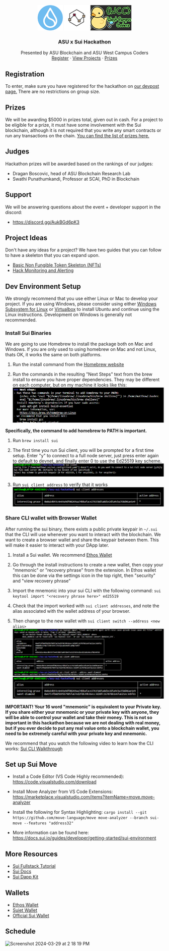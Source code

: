 
<div align="center">
    <div class="flex-container"><!-- .element: style="display: flex; flex-direction: row" -->
      <img src="images/sui.png" alt="Logo" width="80" height="80">
      <img src="images/blockchainatasu.jpeg" alt="Logo" width="80" height="80">
      <img src="images/wcc.jpg" alt="Logo" width="130" height="80">
    </div>

<h3 align="center">ASU x Sui Hackathon</h3>

  <p align="center">
    Presented by ASU Blockchain and ASU West Campus Coders
    <br />
    <a href="https://asu-x-sui-hackathon.devpost.com/">Register</a>
    ·
    <a href="https://asu-x-sui-hackathon.devpost.com/project-gallery">View Projects</a>
    ·
    <a href="https://asu-x-sui-hackathon.devpost.com/#prizes">Prizes</a>
  </p>
</div>

## Registration
To enter, make sure you have registered for the hackathon on [our devpost page.](https://asu-x-sui-hackathon.devpost.com) There are no restrictions on group size.

## Prizes
We will be awarding $5000 in prizes total, given out in cash. For a project to be eligible for a prize, it must have some involvement with the Sui blockchain, although it is not required that you write any smart contracts or run any transactions on the chain. [You can find the list of prizes here.](https://asu-x-sui-hackathon.devpost.com/#prizes)

## Judges
Hackathon prizes will be awarded based on the rankings of our judges:
- Dragan Boscovic, head of ASU Blockchain Research Lab
- Swathi Punathumkandi, Professor at SCAI, PhD in Blockchain

## Support
We will be answering questions about the event + developer support in the discord:
- https://discord.gg/AukBGd6pK3

## Project Ideas
Don't have any ideas for a project? We have two guides that you can follow to have a skeleton that you can expand upon.

- [Basic Non Fungible Token Skeleton (NFTs)](nft-project/nft.md)
- [Hack Monitoring and Alerting]()

## Dev Environment Setup

We strongly recommend that you use either Linux or Mac to develop your project. If you are using Windows, please consider using either [Windows Subsystem for Linux](https://learn.microsoft.com/en-us/windows/wsl/install) or [Virtualbox](https://www.virtualbox.org/wiki/Downloads) to install Ubuntu and continue using the Linux instructions. Development on Windows is generally not recommended.

### Install Sui Binaries
We are going to use Homebrew to install the package both on Mac and Windows. If you are only used to using homebrew on Mac and not Linux, thats OK, it works the same on both platforms.

1. Run the install command from the [Homebrew website](https://brew.sh/)

2. Run the commands in the resulting "Next Steps" text from the brew install to ensure you have proper dependencies. They may be different on each computer, but on my machine it looks like this: ![next steps](images/next-steps.png)

**Specifically, the command to add homebrew to PATH is important.**

1. Run `brew install sui`

2. The first time you run Sui client, you will be prompted for a first time setup. Enter "y" to connect to a full node server, just press enter again to default to devnet, and finally enter 0 to use the Ed25519 key scheme.
![client init](images/init-client.png)

3. Run `sui client address` to verify that it works
![sui client address](images/sui-client-address.png)

### Share CLI wallet with Browser Wallet
After running the sui binary, there exists a public private keypair in `~/.sui` that the CLI will use whenever you want to interact with the blockchain. We want to create a browser wallet and share the keypair between them. This will make it easier to interact with your DApp later.
1. Install a Sui wallet. We recommend [Ethos Wallet](https://chromewebstore.google.com/detail/ethos-sui-wallet/mcbigmjiafegjnnogedioegffbooigli?pli=1)

2. Go through the install instructions to create a new wallet, then copy your "mnemonic" or "recovery phrase" from the extension. In Ethos wallet this can be done via the settings icon in the top right, then "security" and "view recovery phrase"

3. Import the mnemonic into your sui CLI with the following command: `sui keytool import "<recovery phrase here>" ed25519`

4. Check that the import worked with `sui client addresses`, and note the alias associated with the wallet address of your browser.

5. Then change to the new wallet with `sui client switch --address <new alias>`
![import process](images/import.png)
![verify-swap](images/verify-swap.png)


**IMPORTANT! Your 16 word "mnemonic" is equivalent to your Private key. If you share either your mnemonic or your private key with anyone, they will be able to control your wallet and take their money. This is not so important in this hackathon because we are not dealing with real money, but if you ever decide to put any real value onto a blockchain wallet, you need to be extremely careful with your private key and mnemonic.**

We recommend that you watch the following video to learn how the CLI works: [Sui CLI Walkthrough](https://www.youtube.com/watch?v=Ypmjzy_QRM8)

## Set up Sui Move 
- Install a Code Editor (VS Code Highly recommended): https://code.visualstudio.com/download
- Install Move Analyzer from VS Code Extensions: https://marketplace.visualstudio.com/items?itemName=move.move-analyzer
- Install the following for Syntax Highlighting: 
```cargo install --git https://github.com/move-language/move move-analyzer --branch sui-move --features "address32"```

- More information can be found here: https://docs.sui.io/guides/developer/getting-started/sui-environment


## More Resources

- <a href="https://www.youtube.com/watch?v=FBJjgZiia6g&list=PLvrJ-5wsCykchZnZBIxj1NB_gwZqkfpLz">Sui Fullstack Tutorial</a>
- <a href="https://docs.sui.io/guides">Sui Docs</a>
- <a href="https://sdk.mystenlabs.com/dapp-kit">Sui Dapp Kit</a>

## Wallets
- <a href="https://chromewebstore.google.com/detail/ethos-sui-wallet/mcbigmjiafegjnnogedioegffbooigli">Ethos Wallet</a>
- <a href="https://chromewebstore.google.com/detail/suiet-sui-wallet/khpkpbbcccdmmclmpigdgddabeilkdpd">Suiet Wallet</a>
- <a href="https://chromewebstore.google.com/detail/sui-wallet/opcgpfmipidbgpenhmajoajpbobppdil">Official Sui Wallet</a>

## Schedule
<img width="853" alt="Screenshot 2024-03-29 at 2 18 19 PM" src="https://github.com/mattjurenka/asu-sui-hackathon/assets/93841932/72136db5-3367-493b-bf55-9e976d16ad11">

